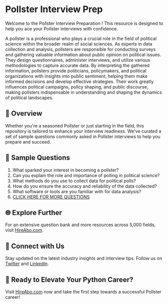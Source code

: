 # Pollster Interview Prep

Welcome to the Pollster Interview Preparation ! This resource is designed to help you ace your Pollster interviews with confidence.

A pollster is a professional who plays a crucial role in the field of political science within the broader realm of social sciences. As experts in data collection and analysis, pollsters are responsible for conducting surveys and gathering valuable information about public opinion on political issues. They design questionnaires, administer interviews, and utilize various methodologies to capture accurate data. By interpreting the gathered information, pollsters provide politicians, policymakers, and political organizations with insights into public sentiment, helping them make informed decisions and develop effective strategies. Their work greatly influences political campaigns, policy shaping, and public discourse, making pollsters indispensable in understanding and shaping the dynamics of political landscapes.

## 🚀 Overview

Whether you're a seasoned Pollster or just starting in the field, this repository is tailored to enhance your interview readiness. We've curated a set of sample questions commonly asked in Pollster interviews to help you prepare and succeed.

## 📝 Sample Questions

1. What sparked your interest in becoming a pollster?
2. Can you explain the role and importance of polling in political science?
3. What methods do you use to collect data for political polls?
4. How do you ensure the accuracy and reliability of the data collected?
5. What software or tools are you familiar with for data analysis?
6. [CLICK HERE FOR MORE QUESTIONS](https://hireabo.com/job/7_3_15/Pollster)

## 🌐 Explore Further

For an extensive question bank and more resources across 5,000 fields, visit [HireAbo.com](https://www.hireabo.com).

## 📱 Connect with Us

Stay updated on the latest industry insights and interview tips. Follow us on [Twitter](https://twitter.com/hireabo) and [LinkedIn](https://www.linkedin.com/in/hire-abo-3609972a8/).

## 🚀 Ready to Elevate Your Python Career?

Visit [HireAbo.com](https://www.hireabo.com) now and take the first step towards a successful Pollster career!
